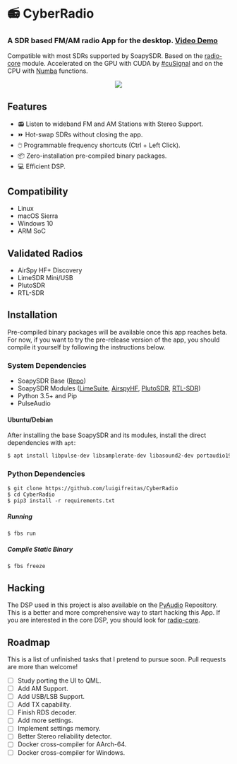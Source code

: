 # 📻 CyberRadio
### A SDR based FM/AM radio App for the desktop. [Video Demo](https://twitter.com/luigifcruz/status/1218739111332282368?s=20)
Compatible with most SDRs supported by SoapySDR. Based on the [radio-core](https://github.com/luigifreitas/radio-core) module. Accelerated on the GPU with CUDA by [#cuSignal](https://github.com/rapidsai/cusignal) and on the CPU with [Numba](https://numba.pydata.org/) functions.

<p align="center">
<img src="https://github.com/luigifreitas/CyberRadio/raw/master/cyberradio.png" />
</p>

## Features
- 📻 Listen to wideband FM and AM Stations with Stereo Support.
- ⏩ Hot-swap SDRs without closing the app.
- 🖱️ Programmable frequency shortcuts (Ctrl + Left Click). 
- 📦 Zero-installation pre-compiled binary packages.
- 💻 Efficient DSP.

## Compatibility
- Linux
- macOS Sierra
- Windows 10
- ARM SoC

## Validated Radios
- AirSpy HF+ Discovery
- LimeSDR Mini/USB
- PlutoSDR
- RTL-SDR

## Installation
Pre-compiled binary packages will be available once this app reaches beta. For now, if you want to try the pre-release version of the app, you should compile it yourself by following the instructions below.

### System Dependencies
- SoapySDR Base ([Repo](https://github.com/pothosware/SoapySDR))
- SoapySDR Modules ([LimeSuite](https://github.com/myriadrf/LimeSuite.git), [AirspyHF](https://github.com/pothosware/SoapyAirspyHF), [PlutoSDR](https://github.com/pothosware/SoapyPlutoSDR), [RTL-SDR](https://github.com/pothosware/SoapyRTLSDR))
- Python 3.5+ and Pip
- PulseAudio

#### Ubuntu/Debian
After installing the base SoapySDR and its modules, install the direct dependencies with `apt`:
```bash
$ apt install libpulse-dev libsamplerate-dev libasound2-dev portaudio19-dev
```

### Python Dependencies
```
$ git clone https://github.com/luigifreitas/CyberRadio
$ cd CyberRadio
$ pip3 install -r requirements.txt
```
##### Running
```
$ fbs run 
```
##### Compile Static Binary
```
$ fbs freeze
```

## Hacking
The DSP used in this project is also available on the [PyAudio](https://github.com/luigifreitas/PyRadio) Repository. This is a better and more comprehensive way to start hacking this App. If you are interested in the core DSP, you should look for [radio-core](https://github.com/luigifreitas/radio-core).

## Roadmap
This is a list of unfinished tasks that I pretend to pursue soon. Pull requests are more than welcome!
- [ ] Study porting the UI to QML.
- [ ] Add AM Support.
- [ ] Add USB/LSB Support.
- [ ] Add TX capability.
- [ ] Finish RDS decoder.
- [ ] Add more settings.
- [ ] Implement settings memory.
- [ ] Better Stereo reliability detector.
- [ ] Docker cross-compiler for AArch-64.
- [ ] Docker cross-compiler for Windows.
